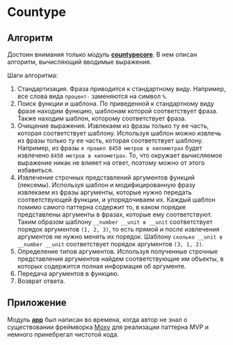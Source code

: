 # Countype

## Алгоритм

Достоин внимания только модуль **[countypecore](https://github.com/artembirmin/countype/tree/master/countypecore)**. В нем описан алгоритм, вычисляющий вводимые выражения.

Шаги алгоритма:

1. Стандартизация. Фраза приводится к стандартному виду. Например, все слова вида `процент-` заменяются на символ `%`.
2. Поиск функции и шаблона. По приведенной к стандартному виду фразе находим функцию, шаблонам которой соответствует фраза. Также находим шаблон, которому соответствует фраза.
3. Очищение выражения. Извлекаем из фразы только ту ее часть, которая соответствует шаблону. Используя шаблон можно извлечь из фразы только ту ее часть, которая соответствует шаблону. Например, из фразы `я прошел 8450 метров в километрах` будет извлечено `8450 метров в километрах`. То, что окружает вычисляемое выражение никак не влияет на ответ, поэтому можно от этого избавиться.
4. Извлечение строчных представлений аргументов функций (лексемы). Используя шаблон и модифицированную фразу извлекаем из фразы аргументы, которые нужно передать соответствующей функции, и упорядочиваем их. Каждый шаблон помимо самого паттерна содержит то, в каком порядке представлены аргументы в фразах, которые ему соответствуют. Таким образом шаблону `__number __unit в __unit` соответствует порядок аргументов `(1, 2, 3)`, то есть прямой и после извлечения аргументов не нужно менять их порядок. Шаблону `сколько __unit в __number __unit` соответствует порядок аргументов `(3, 1, 2)`.
5. Определение типов аргументов. Используя полученные строчные представления аргументов найдем соответствующие им объекты, в которых содержится полная информация об аргументе.
6. Передача аргументов в функцию.
7. Возврат ответа.

## Приложение

Модуль **[app](https://github.com/artembirmin/countype/tree/master/app)** был написан во времена, когда автор не знал о существовании фреймворка [Moxy](https://github.com/Arello-Mobile/Moxy) для реализации паттерна MVP и немного принебрегал чистотой кода.
